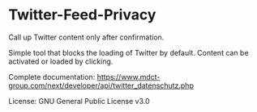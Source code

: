# Twitter-Feed-Privacy
Call up Twitter content only after confirmation.

Simple tool that blocks the loading of Twitter by default.
Content can be activated or loaded by clicking.

Complete documentation: https://www.mdct-group.com/next/developer/api/twitter_datenschutz.php

License: GNU General Public License v3.0
